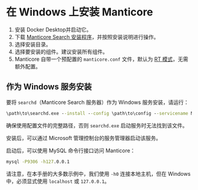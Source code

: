 # 在 Windows 上安装 Manticore

1. 安装 Docker Desktop并启动它。
2. 下载 [Manticore Search 安装程序](https://repo.manticoresearch.com/repository/manticoresearch_windows/release/x64/manticore-6.3.6-24080214-593045790-x64.exe)，并按照安装说明进行操作。
3. 选择安装目录。
4. 选择要安装的组件。建议安装所有组件。
5. Manticore 自带一个预配置的 `manticore.conf` 文件，默认为 [RT 模式](../Read_this_first.md#实时模式-vs-普通模式)，无需额外配置。

## 作为 Windows 服务安装

要将 `searchd`（Manticore Search 服务器）作为 Windows 服务安装，请运行：

```bat
\path\to\searchd.exe --install --config \path\to\config --servicename Manticore
```

确保使用配置文件的完整路径，否则 `searchd.exe` 启动服务时无法找到该文件。

安装后，可以通过 Microsoft 管理控制台的服务管理器启动该服务。

启动后，可以使用 MySQL 命令行接口访问 Manticore：

```bat
mysql -P9306 -h127.0.0.1
```

请注意，在本手册的大多数示例中，我们使用 `-h0` 连接本地主机，但在 Windows 中，必须显式使用 `localhost` 或 `127.0.0.1`。

<!-- proofread -->
